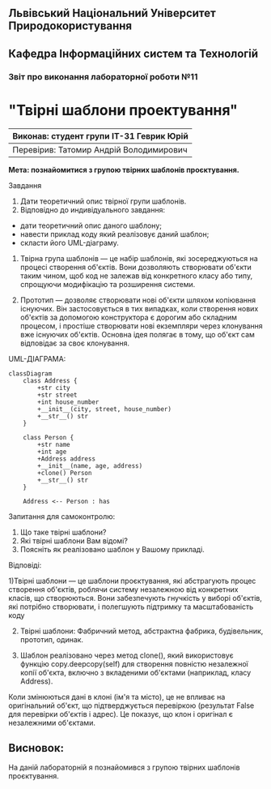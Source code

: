 ## Львівський Національний Університет Природокористування
## Кафедра Інформаційних систем та Технологій



### Звіт про виконання лабораторної роботи №11
# "Твірні шаблони проектування"



| Виконав: студент групи ІТ-31 Геврик Юрій     |
|----------------------------------------------|
| Перевірив: Татомир Андрій Володимирович      |




**Мета: познайомитися з групою твірних шаблонів проєктування.**


Завдання

1. Дати теоретичний опис твірної групи шаблонів.
2. Відповідно до индивідуального завдання:
- дати теоретичний опис даного шаблону;
- навести приклад коду який реалізовує даний шаблон;
- скласти його UML-діаграму.

1) Твірна група шаблонів — це набір шаблонів, які 
зосереджуються на процесі створення об'єктів. 
Вони дозволяють створювати об'єкти таким чином, 
щоб код не залежав від конкретного класу або типу, 
спрощуючи модифікацію та розширення системи.

2) Прототип — дозволяє створювати нові об'єкти шляхом 
копіювання існуючих. Він застосовується в тих випадках, 
коли створення нових об'єктів за допомогою конструктора 
є дорогим або складним процесом, і простіше створювати 
нові екземпляри через клонування вже існуючих об'єктів. 
Основна ідея полягає в тому, що об'єкт сам відповідає 
за своє клонування.


UML-ДІАГРАМА:

```mermaid
classDiagram
    class Address {
        +str city
        +str street
        +int house_number
        +__init__(city, street, house_number)
        +__str__() str
    }

    class Person {
        +str name
        +int age
        +Address address
        +__init__(name, age, address)
        +clone() Person
        +__str__() str
    }

    Address <-- Person : has
```

Запитання для самоконтролю:
1. Що таке твірні шаблони?
2. Які твірні шаблони Вам відомі?
3. Поясніть як реалізовано шаблон у Вашому прикладі.

Відповіді:

1)Твірні шаблони — це шаблони проєктування, 
які абстрагують процес створення об'єктів, 
роблячи систему незалежною від конкретних класів, 
що створюються. Вони забезпечують гнучкість у 
виборі об'єктів, які потрібно створювати, 
і полегшують підтримку та масштабованість коду 

2) Твірні шаблони: Фабричний метод, абстрактна фабрика, 
будівельник, прототип, одинак.

3) Шаблон реалізовано через метод clone(), який 
використовує функцію copy.deepcopy(self) для 
створення повністю незалежної копії об'єкта, 
включно з вкладеними об'єктами (наприклад, класу Address).

Коли змінюються дані в клоні (ім'я та місто), 
це не впливає на оригінальний об'єкт, що підтверджується 
перевіркою (результат False для перевірки об'єктів і адрес). 
Це показує, що клон і оригінал є незалежними об'єктами.


## Висновок: 

На даній лабораторній я познайомився з групою твірних шаблонів проєктування.